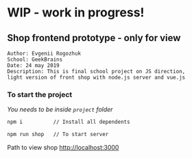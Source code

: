 # WIP - work in progress!

## Shop frontend prototype - only for view
````
Author: Evgenii Rogozhuk
School: GeekBrains
Date: 24 may 2019
Description: This is final school project on JS direction, 
light version of front shop with node.js server and vue.js
````
### To start the project
*You needs to be inside `project` folder*
```bash
npm i          // Install all dependents

npm run shop   // To start server
```
Path to view shop [http://localhost:3000](http://localhost:3000)
